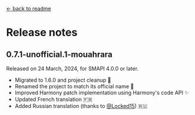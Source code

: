 ﻿[← back to readme](../README.md)

# Release notes

## 0.7.1-unofficial.1-mouahrara
Released on 24 March, 2024, for SMAPI 4.0.0 or later.
* Migrated to 1.6.0 and project cleanup 🚀
* Renamed the project to match its official name 📝
* Improved Harmony patch implementation using Harmony's code API ✨
* Updated French translation 🇫🇷
* Added Russian translation (thanks to [@Locked15](https://github.com/Locked15)) 🇷🇺

